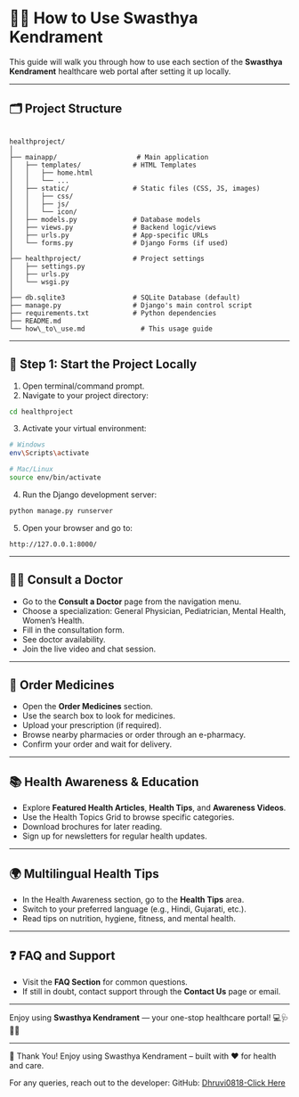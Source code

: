 # 🧑‍💻 How to Use Swasthya Kendrament

This guide will walk you through how to use each section of the **Swasthya Kendrament** healthcare web portal after setting it up locally.

---

## 🗂️ Project Structure

```

healthproject/
│
├── mainapp/                    # Main application
│   ├── templates/             # HTML Templates
│   │   ├── home.html
│   │   └── ...
│   ├── static/                # Static files (CSS, JS, images)
│   │   ├── css/
│   │   ├── js/
│   │   └── icon/
│   ├── models.py              # Database models
│   ├── views.py               # Backend logic/views
│   ├── urls.py                # App-specific URLs
│   └── forms.py               # Django Forms (if used)
│
├── healthproject/             # Project settings
│   ├── settings.py
│   ├── urls.py
│   └── wsgi.py
│
├── db.sqlite3                 # SQLite Database (default)
├── manage.py                  # Django's main control script
├── requirements.txt           # Python dependencies
├── README.md
└── how\_to\_use.md              # This usage guide

````

---

## 🏁 Step 1: Start the Project Locally

1. Open terminal/command prompt.
2. Navigate to your project directory:

```bash
cd healthproject
````

3. Activate your virtual environment:

```bash
# Windows
env\Scripts\activate

# Mac/Linux
source env/bin/activate
```

4. Run the Django development server:

```bash
python manage.py runserver
```

5. Open your browser and go to:

```
http://127.0.0.1:8000/
```

---

## 🧑‍⚕️ Consult a Doctor

* Go to the **Consult a Doctor** page from the navigation menu.
* Choose a specialization: General Physician, Pediatrician, Mental Health, Women’s Health.
* Fill in the consultation form.
* See doctor availability.
* Join the live video and chat session.

---

## 💊 Order Medicines

* Open the **Order Medicines** section.
* Use the search box to look for medicines.
* Upload your prescription (if required).
* Browse nearby pharmacies or order through an e-pharmacy.
* Confirm your order and wait for delivery.

---

## 📚 Health Awareness & Education

* Explore **Featured Health Articles**, **Health Tips**, and **Awareness Videos**.
* Use the Health Topics Grid to browse specific categories.
* Download brochures for later reading.
* Sign up for newsletters for regular health updates.

---

## 🌍 Multilingual Health Tips

* In the Health Awareness section, go to the **Health Tips** area.
* Switch to your preferred language (e.g., Hindi, Gujarati, etc.).
* Read tips on nutrition, hygiene, fitness, and mental health.

---

## ❓ FAQ and Support

* Visit the **FAQ Section** for common questions.
* If still in doubt, contact support through the **Contact Us** page or email.

---

Enjoy using **Swasthya Kendrament** — your one-stop healthcare portal!
💻🩺💊🌿

---

🙌 Thank You!
Enjoy using Swasthya Kendrament – built with ❤️ for health and care.

For any queries, reach out to the developer:
GitHub: [Dhruvi0818-Click Here](https://github.com/Dhruvi0818)

